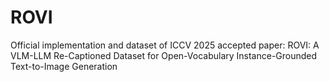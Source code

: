 # ROVI
Official implementation and dataset of ICCV 2025 accepted paper: ROVI: A VLM-LLM Re-Captioned Dataset for Open-Vocabulary Instance-Grounded Text-to-Image Generation
